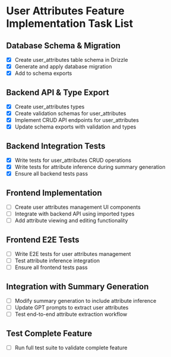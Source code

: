 # User Attributes Feature Implementation Task List

## Database Schema & Migration
- [x] Create user_attributes table schema in Drizzle
- [x] Generate and apply database migration
- [x] Add to schema exports

## Backend API & Type Export
- [x] Create user_attributes types
- [x] Create validation schemas for user_attributes
- [x] Implement CRUD API endpoints for user_attributes
- [x] Update schema exports with validation and types

## Backend Integration Tests
- [x] Write tests for user_attributes CRUD operations
- [x] Write tests for attribute inference during summary generation
- [x] Ensure all backend tests pass

## Frontend Implementation
- [ ] Create user attributes management UI components
- [ ] Integrate with backend API using imported types
- [ ] Add attribute viewing and editing functionality

## Frontend E2E Tests
- [ ] Write E2E tests for user attributes management
- [ ] Test attribute inference integration
- [ ] Ensure all frontend tests pass

## Integration with Summary Generation
- [ ] Modify summary generation to include attribute inference
- [ ] Update GPT prompts to extract user attributes
- [ ] Test end-to-end attribute extraction workflow

## Test Complete Feature
- [ ] Run full test suite to validate complete feature
